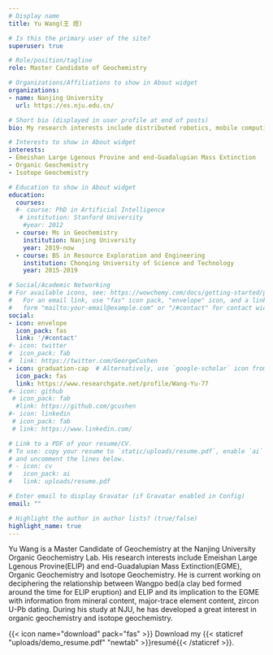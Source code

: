 ```yaml
---
# Display name
title: Yu Wang(王 煜)

# Is this the primary user of the site?
superuser: true

# Role/position/tagline
role: Master Candidate of Geochemistry

# Organizations/Affiliations to show in About widget
organizations:
- name: Nanjing University
  url: https://es.nju.edu.cn/

# Short bio (displayed in user profile at end of posts)
bio: My research interests include distributed robotics, mobile computing and programmable matter.

# Interests to show in About widget
interests:
- Emeishan Large Lgenous Provine and end-Guadalupian Mass Extinction
- Organic Geochemistry
- Isotope Geochemistry

# Education to show in About widget
education:
  courses:
  #- course: PhD in Artificial Intelligence
   # institution: Stanford University
    #year: 2012
  - course: Ms in Geochemistry
    institution: Nanjing University
    year: 2019-now
  - course: BS in Resource Exploration and Engineering
    institution: Chonqing University of Science and Technology
    year: 2015-2019

# Social/Academic Networking
# For available icons, see: https://wowchemy.com/docs/getting-started/page-builder/#icons
#   For an email link, use "fas" icon pack, "envelope" icon, and a link in the
#   form "mailto:your-email@example.com" or "/#contact" for contact widget.
social:
- icon: envelope
  icon_pack: fas
  link: '/#contact'
#- icon: twitter
#  icon_pack: fab
#  link: https://twitter.com/GeorgeCushen
- icon: graduation-cap  # Alternatively, use `google-scholar` icon from `ai` icon pack
  icon_pack: fas
  link: https://www.researchgate.net/profile/Wang-Yu-77
#- icon: github
 # icon_pack: fab
  #link: https://github.com/gcushen
#- icon: linkedin
 # icon_pack: fab
 # link: https://www.linkedin.com/

# Link to a PDF of your resume/CV.
# To use: copy your resume to `static/uploads/resume.pdf`, enable `ai` icons in `params.toml`, 
# and uncomment the lines below.
# - icon: cv
#   icon_pack: ai
#   link: uploads/resume.pdf

# Enter email to display Gravatar (if Gravatar enabled in Config)
email: ""

# Highlight the author in author lists? (true/false)
highlight_name: true
---
```


Yu Wang is a Master Candidate of Geochemistry at the Nanjing University Organic Geochemistry Lab. His research interests include Emeishan Large Lgenous Provine(ELIP) and end-Guadalupian Mass Extinction(EGME), Organic Geochemistry and Isotope Geochemistry. He is current working on deciphering the relationship between Wangpo bed(a clay bed formed around the time for ELIP eruption) and ELIP and its implication to the EGME with information from mineral content, major-trace element content, zircon U-Pb dating. During his study at NJU, he has developed a great interest in organic geochemistry and isotope geochemistry.



{{< icon name="download" pack="fas" >}} Download my {{< staticref "uploads/demo_resume.pdf" "newtab" >}}resumé{{< /staticref >}}.

